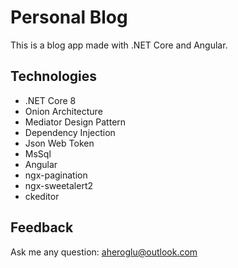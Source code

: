 
# Personal Blog

This is a blog app made with .NET Core and Angular.
## Technologies

- .NET Core 8
- Onion Architecture
- Mediator Design Pattern
- Dependency Injection
- Json Web Token
- MsSql
- Angular
- ngx-pagination
- ngx-sweetalert2
- ckeditor
## Feedback

Ask me any question: aheroglu@outlook.com

